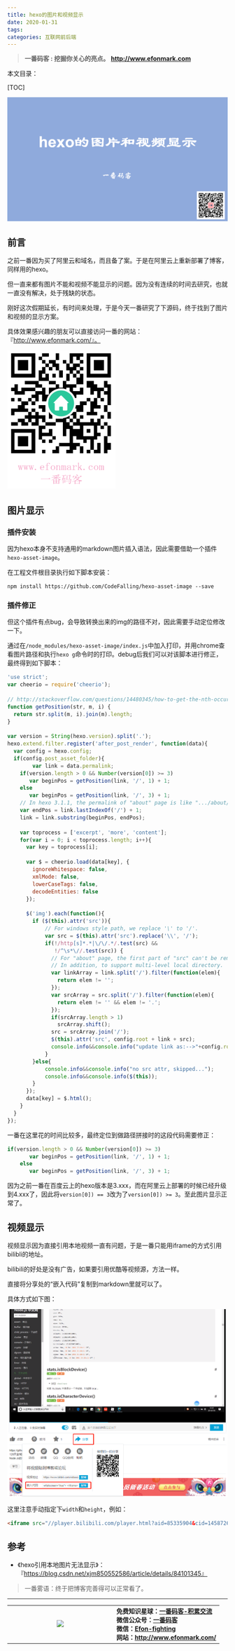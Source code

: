 ```yaml
---
title: hexo的图片和视频显示
date: 2020-01-31
tags: 
categories: 互联网前后端
---
```


> **一番码客 : 挖掘你关心的亮点。**
> **http://www.efonmark.com**

本文目录：

[TOC]

![image-20200201225035376](2020-01-31-hexo的图片和视频显示/image-20200201225035376.png)

<!--more-->

## 前言

之前一番因为买了阿里云和域名，而且备了案。于是在阿里云上重新部署了博客，同样用的hexo。

但一直来都有图片不能和视频不能显示的问题。因为没有连续的时间去研究，也就一直没有解决，处于残缺的状态。

刚好这次假期延长，有时间来处理，于是今天一番研究了下源码，终于找到了图片和视频的显示方案。

具体效果感兴趣的朋友可以直接访问一番的网站：『http://www.efonmark.com/』。

![image-20200201232125346](2020-01-31-hexo的图片和视频显示/image-20200201232125346.png)

## 图片显示

### 插件安装

因为hexo本身不支持通用的markdown图片插入语法，因此需要借助一个插件`hexo-asset-image`。

在工程文件根目录执行如下脚本安装：

```shell
npm install https://github.com/CodeFalling/hexo-asset-image --save
```

### 插件修正

但这个插件有点bug，会导致转换出来的img的路径不对，因此需要手动定位修改一下。

通过在`/node_modules/hexo-asset-image/index.js`中加入打印，并用chrome查看图片路径和执行`hexo g`命令时的打印。debug后我们可以对该脚本进行修正，最终得到如下脚本：

```js
'use strict';
var cheerio = require('cheerio');

// http://stackoverflow.com/questions/14480345/how-to-get-the-nth-occurrence-in-a-string
function getPosition(str, m, i) {
  return str.split(m, i).join(m).length;
}

var version = String(hexo.version).split('.');
hexo.extend.filter.register('after_post_render', function(data){
  var config = hexo.config;
  if(config.post_asset_folder){
    	var link = data.permalink;
	if(version.length > 0 && Number(version[0]) >= 3)
	   var beginPos = getPosition(link, '/', 1) + 1;
	else
	   var beginPos = getPosition(link, '/', 3) + 1;
	// In hexo 3.1.1, the permalink of "about" page is like ".../about/index.html".
	var endPos = link.lastIndexOf('/') + 1;
    link = link.substring(beginPos, endPos);

    var toprocess = ['excerpt', 'more', 'content'];
    for(var i = 0; i < toprocess.length; i++){
      var key = toprocess[i];
 
      var $ = cheerio.load(data[key], {
        ignoreWhitespace: false,
        xmlMode: false,
        lowerCaseTags: false,
        decodeEntities: false
      });

      $('img').each(function(){
		if ($(this).attr('src')){
			// For windows style path, we replace '\' to '/'.
			var src = $(this).attr('src').replace('\\', '/');
			if(!/http[s]*.*|\/\/.*/.test(src) &&
			   !/^\s*\//.test(src)) {
			  // For "about" page, the first part of "src" can't be removed.
			  // In addition, to support multi-level local directory.
			  var linkArray = link.split('/').filter(function(elem){
				return elem != '';
			  });
			  var srcArray = src.split('/').filter(function(elem){
				return elem != '' && elem != '.';
			  });
			  if(srcArray.length > 1)
				srcArray.shift();
			  src = srcArray.join('/');
			  $(this).attr('src', config.root + link + src);
			  console.info&&console.info("update link as:-->"+config.root + link + src);
			}
		}else{
			console.info&&console.info("no src attr, skipped...");
			console.info&&console.info($(this));
		}
      });
      data[key] = $.html();
    }
  }
});
```

一番在这里花的时间比较多，最终定位到做路径拼接时的这段代码需要修正：

```js
if(version.length > 0 && Number(version[0]) >= 3)
	   var beginPos = getPosition(link, '/', 1) + 1;
	else
	   var beginPos = getPosition(link, '/', 3) + 1;
```

因为之前一番在百度云上的hexo版本是3.xxx，而在阿里云上部署的时候已经升级到4.xxx了，因此将`version[0]) == 3`改为了`version[0]) >= 3`。至此图片显示正常了。

## 视频显示

视频显示因为直接引用本地视频一直有问题，于是一番只能用iframe的方式引用bilibli的地址。

bilibili的好处是没有广告，如果要引用优酷等视频源，方法一样。

直接将分享处的“嵌入代码”复制到markdown里就可以了。

具体方式如下图：

![image-20200201224756529](2020-01-31-hexo的图片和视频显示/image-20200201224756529.png)

这里注意手动指定下`width`和`height`，例如：

```html
<iframe src="//player.bilibili.com/player.html?aid=85335904&cid=145872634&page=1" scrolling="no" border="0" frameborder="no" framespacing="0" allowfullscreen="true" width=100% height=480> </iframe>
```

## 参考

* 《hexo引用本地图片无法显示》：『https://blog.csdn.net/xjm850552586/article/details/84101345』

> 一番雾语：终于把博客完善得可以正常看了。

-------
<table>
<tr>
<td ><center><img src="http://efonfighting.imwork.net/efonmark-blog/readme/guanzhu_1.jpg" width=40%></center></td>
<td width="50%" align=left><b>
    免费知识星球：<a href="http://efonfighting.imwork.net/efonmark-blog/%E7%AE%80%E4%BB%8B/zhishixingqiu1.png">一番码客-积累交流</a><br>
    微信公众号：<a href="http://efonfighting.imwork.net/efonmark-blog/%E7%AE%80%E4%BB%8B/guanzhu_1.jpg">一番码客</a><br>
    微信：<a href="http://efonfighting.imwork.net/efonmark-blog/%E7%AE%80%E4%BB%8B/weixin.jpg">Efon-fighting</a><br>
    网站：<a href="http://www.efonmark.com/">http://www.efonmark.com/</a><br></b></td>
</tr>
</table>